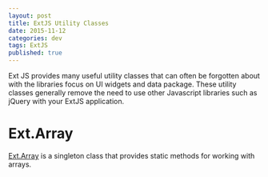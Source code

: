 ```yaml
---
layout: post
title: ExtJS Utility Classes
date: 2015-11-12
categories: dev
tags: ExtJS
published: true
---
```



Ext JS provides many useful utility classes that can often be forgotten about with the libraries focus on UI widgets and data package.  These utility classes generally remove the need to use other Javascript libraries such as jQuery with your ExtJS application.

# Ext.Array

[Ext.Array](http://docs.sencha.com/extjs/6.0/6.0.1-modern/#!/api/Ext.Array) is a singleton class that provides static methods for working with arrays.

